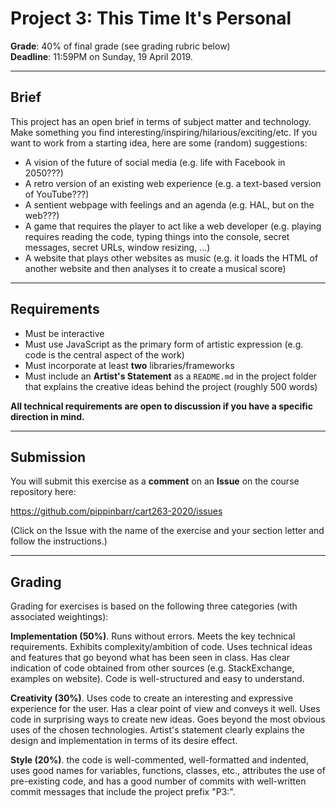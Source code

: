 # Project 3: This Time It's Personal

__Grade__: 40% of final grade (see grading rubric below)  
__Deadline__: 11:59PM on Sunday, 19 April 2019.

---

## Brief

This project has an open brief in terms of subject matter and technology. Make something you find interesting/inspiring/hilarious/exciting/etc. If you want to work from a starting idea, here are some (random) suggestions:

- A vision of the future of social media (e.g. life with Facebook in 2050???)
- A retro version of an existing web experience (e.g. a text-based version of YouTube???)
- A sentient webpage with feelings and an agenda (e.g. HAL, but on the web???)
- A game that requires the player to act like a web developer (e.g. playing requires reading the code, typing things into the console, secret messages, secret URLs, window resizing, ...)
- A website that plays other websites as music (e.g. it loads the HTML of another website and then analyses it to create a musical score)

---

## Requirements

- Must be interactive
- Must use JavaScript as the primary form of artistic expression (e.g. code is the central aspect of the work)
- Must incorporate at least __two__ libraries/frameworks
- Must include an __Artist's Statement__ as a `README.md` in the project folder that explains the creative ideas behind the project (roughly 500 words)

__All technical requirements are open to discussion if you have a specific direction in mind.__

---

## Submission

You will submit this exercise as a __comment__ on an __Issue__ on the course repository here:

https://github.com/pippinbarr/cart263-2020/issues

(Click on the Issue with the name of the exercise and your section letter and follow the instructions.)

---

## Grading

Grading for exercises is based on the following three categories (with associated weightings):

__Implementation (50%)__. Runs without errors. Meets the key technical requirements. Exhibits complexity/ambition of code. Uses technical ideas and features that go beyond what has been seen in class. Has clear indication of code obtained from other sources (e.g. StackExchange, examples on website). Code is well-structured and easy to understand.

__Creativity (30%)__. Uses code to create an interesting and expressive experience for the user. Has a clear point of view and conveys it well. Uses code in surprising ways to create new ideas. Goes beyond the most obvious uses of the chosen technologies. Artist's statement clearly explains the design and implementation in terms of its desire effect.

__Style (20%)__. the code is well-commented, well-formatted and indented, uses good names for variables, functions, classes, etc., attributes the use of pre-existing code, and has a good number of commits with well-written commit messages that include the project prefix "P3:".
